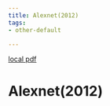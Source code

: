 ```yaml
---
title: Alexnet(2012)
tags:
- other-default

---
```


[local pdf](../../../pdfs/2012-AlexNet.pdf)

# Alexnet(2012)
